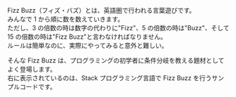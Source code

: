 Fizz Buzz（フィズ・バズ）とは、英語圏で行われる言葉遊びです。  
みんなで 1 から順に数を数えていきます。  
ただし、3 の倍数の時は数字の代わりに"Fizz"、5 の倍数の時は"Buzz"、そして 15 の倍数の時は"Fizz Buzz"と言わなければなりません。  
ルールは簡単なのに、実際にやってみると意外と難しい。

そんな Fizz Buzz は、プログラミングの初学者に条件分岐を教える題材としてよく登場します。  
右に表示されているのは、Stack プログラミング言語で Fizz Buzz を行うサンプルコードです。
